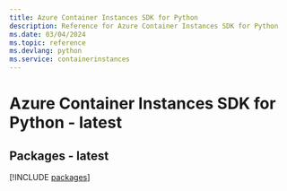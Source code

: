 ```yaml
---
title: Azure Container Instances SDK for Python
description: Reference for Azure Container Instances SDK for Python
ms.date: 03/04/2024
ms.topic: reference
ms.devlang: python
ms.service: containerinstances
---
```

# Azure Container Instances SDK for Python - latest
## Packages - latest
[!INCLUDE [packages](container-instances-index.md)]